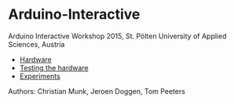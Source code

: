 # Arduino-Interactive
Arduino Interactive Workshop 2015, St. Pölten University of Applied Sciences, Austria

 * [Hardware](https://github.com/jeroendoggen/Arduino-Interactive/tree/master/Hardware)
 * [Testing the hardware](https://github.com/jeroendoggen/Arduino-Interactive/tree/master/Testing)
 * [Experiments](https://github.com/jeroendoggen/Arduino-Interactive/tree/master/Experiments)

Authors: Christian Munk, Jeroen Doggen, Tom Peeters
